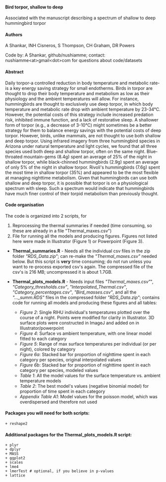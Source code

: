 ####  Bird torpor, shallow to deep
Associated with the manuscript describing a spectrum of shallow to deep hummingbird torpor

#### Authors
A Shankar, INH Cisneros, S Thompson, CH Graham, DR Powers

Code by: A Shankar, github/nushiamme; contact: nushiamme\<at\>gmail\<dot\>com for questions about code/datasets



#### Abstract
Daily torpor-a controlled reduction in body temperature and metabolic rate-is a key energy saving strategy for small endotherms. Birds in torpor are thought to drop their body temperature and metabolism as low as their physiology and the ambient temperatures will allow. For instance, hummingbirds are thought to exclusively use deep torpor, in which body temperature and metabolic rate drop with ambient temperature by 23-34&deg;C. However, the potential costs of this strategy include increased predation risk, inhibited immune function, and a lack of restorative sleep. A shallower form of torpor (e.g., a decrease of 3-10&deg;C) might sometimes be a better strategy for them to balance energy savings with the potential costs of deep torpor. However, birds, unlike mammals, are not thought to use both shallow and deep torpor. Using infrared imagery from three hummingbird species in Arizona under natural temperature and light cycles, we found that all three species used both deep and shallow torpor, often on the same night. Blue-throated mountain-gems (8.4g) spent an average of 25% of the night in shallow torpor, while black-chinned hummingbirds (2.9g) spent an average of only 5% of the night in shallow torpor. Rivoli's hummingbirds (7.6g) spent the most time in shallow torpor (35%) and appeared to be the most flexible at managing nighttime metabolism. Given that hummingbirds can use both shallow and deep torpor, it is possible that torpor is on a physiological spectrum with sleep. Such a spectrum would indicate that hummingbirds have much finer control of their torpid metabolism than previously thought. 

#### Code organisation

The code is organized into 2 scripts, for
1. Reprocessing the thermal summaries if needed (time consuming, so these are already in a file "Thermal_maxes.csv")
2. File for running all the models and producing figures. Figures not listed here were made in Illustrator (Figure 1) or Powerpoint (Figure 3).

-   **Thermal\_summaries.R** - Needs all the individual csv files in the zip folder *"RDS_Data.zip"*; can re-make the *"Thermal_maxes.csv"* needed below. But this script is **very** time consuming; do not run unless you want to re-process exported csv's again. The compressed file of the csv's is 216 MB; uncompressed it is about 1.7GB.

-   **Thermal\_plots\_models.R** - Needs input files *"Thermal_maxes.csv"*", *"Category_thresholds.csv"*, *"Interpolated_Thermal.csv"*, *"Category_percentages.csv"*, *"Bird_masses.csv"*, and all the *"..._summ.RDS"* files in the compressed folder *"RDS_Data.zip"*; contains code for running all models and producing these figures and all tables:
    -   *Figure 2*: Single RIHU individual's temperatures plotted over the course of a night. Points were modified for clarity in Illustrator. 3D surface plots were constructed in ImageJ and added on in Illustrator/powerpoint
    -   *Figure 4*: Surface vs ambient temperature, with one linear model fitted to each category
    -   *Figure 5*: Range of max surface temperatures per individual (or per night), colored by category
    -   *Figure 6a*: Stacked bar for proportion of nighttime spent in each category per species, original interpolated values
    -   *Figure 6b*: Stacked bar for proportion of nighttime spent in each category per species, modeled values
    -   *Table 1*: All the model values for the surface temperature vs. ambient temperature models
    -   *Table 2*: The best model's values (negative binomial model) for proportion of time spent in each category
    -   *Appendix Table A1*: Model values for the poisson model, which was overdispersed and therefore not used

#### Packages you will need for both scripts:

    + reshape2
    
#### Additional packages for the Thermal\_plots\_models.R script:

    + plyr
    + dplyr
    + MASS
    + ggplot2
    + scales
    + lme4
    + lmerTest # optional, if you believe in p-values
    + lattice
